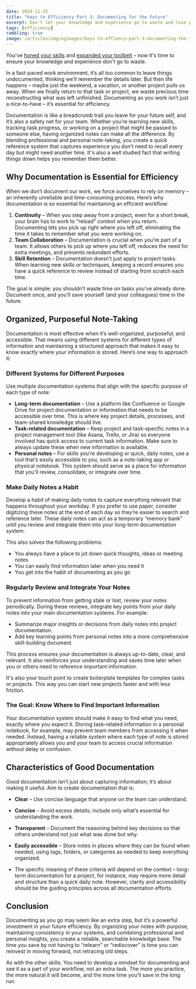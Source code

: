 ```yaml
---
date: 2024-11-25
title: "Keys to Efficiency Part 3: Documenting for the Future"
excerpt: Don't let your knowledge and experience go to waste and lose precious time.
tags: [efficiency]
rambling: true
image: /articles/img/ogimages/keys-to-effiency-part-3-documenting-the-future.webp
---
```


You've [honed your skills](/articles/keys-to-effiency/part-1-hard-skills) and [expanded your toolbelt](/articles/keys-to-effiency/part-2-expanding-the-toolbelt) – now it's time to ensure your knowledge and experience don't go to waste.

In a fast-paced work environment, it’s all too common to leave things undocumented, thinking we’ll remember the details later. But then life happens – maybe just the weekend, a vacation, or another project pulls us away. When we finally return to that task or project, we waste precious time reconstructing what was left unfinished. Documenting as you work isn’t just a nice-to-have – it’s essential for efficiency.

Documentation is like a breadcrumb trail you leave for your future self, and it’s also a safety net for your team. Whether you’re learning new skills, tracking task progress, or working on a project that might be passed to someone else, having organized notes can make all the difference. By blending professional and personal note-taking, you create a quick reference system that captures experience you don’t need to recall every day but might need another time. It's also a well studied fact that writing things down helps you remember them better.

## Why Documentation is Essential for Efficiency

When we don’t document our work, we force ourselves to rely on memory – an inherently unreliable and time-consuming process. Here’s why documentation is so essential for maintaining an efficient workflow:

1. **Continuity** – When you step away from a project, even for a short break, your brain has to work to “reload” context when you return. Documenting lets you pick up right where you left off, eliminating the time it takes to remember what you were working on.
2. **Team Collaboration** – Documentation is crucial when you’re part of a team. It allows others to pick up where you left off, reduces the need for extra meetings, and prevents redundant efforts.
3. **Skill Retention** – Documentation doesn’t just apply to project tasks. When learning new skills or techniques, keeping a record ensures you have a quick reference to review instead of starting from scratch each time.

The goal is simple: you shouldn’t waste time on tasks you’ve already done. Document once, and you’ll save yourself (and your colleagues) time in the future.

## Organized, Purposeful Note-Taking

Documentation is most effective when it’s well-organized, purposeful, and accessible. That means using different systems for different types of information and maintaining a structured approach that makes it easy to know exactly where your information is stored. Here’s one way to approach it:

### Different Systems for Different Purposes
Use multiple documentation systems that align with the specific purpose of each type of note:

- **Long-term documentation** – Use a platform like Confluence or Google Drive for project documentation or information that needs to be accessible over time. This is where key project details, processes, and team-shared knowledge should live.
- **Task-related documentation** – Keep project and task-specific notes in a project management tool (like Asana, Trello, or Jira) so everyone involved has quick access to current task information. Make sure to always update these when new information is available.
- **Personal notes** – For skills you’re developing or quick, daily notes, use a tool that’s easily accessible to you, such as a note-taking app or physical notebook. This system should serve as a place for information that you’ll review, consolidate, or integrate over time.

### Make Daily Notes a Habit

Develop a habit of making daily notes to capture everything relevant that happens throughout your workday. If you prefer to use paper, consider digitizing these notes at the end of each day so they’re easier to search and reference later. These daily notes can act as a temporary “memory bank” until you review and integrate them into your long-term documentation system.

This also solves the following problems:
- You always have a place to jot down quick thoughts, ideas or meeting notes
- You can easily find information later when you need it
- You get into the habit of documenting as you go

### Regularly Review and Integrate Your Notes

To prevent information from getting stale or lost, review your notes periodically. During these reviews, integrate key points from your daily notes into your main documentation systems. For example:

- Summarize major insights or decisions from daily notes into project documentation.
- Add key learning points from personal notes into a more comprehensive skill-building document.

This process ensures your documentation is always up-to-date, clear, and relevant. It also reinforces your understanding and saves time later when you or others need to reference important information.

It's also your touch point to create boilerplate templates for complex tasks or projects. This way you can start new projects faster and with less friction.

### The Goal: Know Where to Find Important Information

Your documentation system should make it easy to find what you need, exactly where you expect it. Storing task-related information in a personal notebook, for example, may prevent team members from accessing it when needed. Instead, having a reliable system where each type of note is stored appropriately allows you and your team to access crucial information without delay or confusion.

## Characteristics of Good Documentation

Good documentation isn’t just about capturing information; it’s about making it useful. Aim to create documentation that is:

- **Clear** – Use concise language that anyone on the team can understand.
- **Concise** – Avoid excess details; include only what’s essential for understanding the work.
- **Transparent** – Document the reasoning behind key decisions so that others understand not just what was done but why.
- **Easily accessible** – Store notes in places where they can be found when needed, using tags, folders, or categories as needed to keep everything organized.

- The specific meaning of these criteria will depend on the context – long-term documentation for a project, for instance, may require more detail and structure than a quick daily note. However, clarity and accessibility should be the guiding principles across all documentation efforts.

## Conclusion

Documenting as you go may seem like an extra step, but it’s a powerful investment in your future efficiency. By organizing your notes with purpose, maintaining consistency in your systems, and combining professional and personal insights, you create a reliable, searchable knowledge base. The time you save by not having to “relearn” or “rediscover” is time you can reinvest in moving forward, not retracing old steps.

As with the other skills: You need to develop a mindset for documenting and see it as a part of your workflow, not an extra task. The more you practice, the more natural it will become, and the more time you’ll save in the long run.
